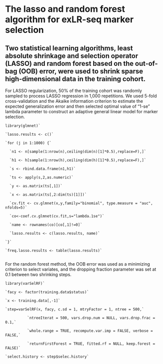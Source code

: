 # **The lasso and random forest algorithm for exLR-seq marker selection** 



## Two statistical learning algorithms, least absolute shrinkage and selection operator (LASSO) and random forest based on the out-of-bag (OOB) error, were used to shrink sparse high-dimensional data in the training cohort. 

For LASSO regularization, 50% of the training cohort was randomly sampled to process LASSO regression in 1,000 repetitions. We used 5-fold cross-validation and the Akaike information criterion to estimate the expected generalization error and then selected optimal value of “1-se” lambda parameter to construct an adaptive general linear model for marker selection. 

```
library(glmnet)`

`lasso.results <- c()`

`for (j in 1:1000) {`

  `n1 <- n[sample(1:nrow(n),ceiling(dim(n)[1]*0.5),replace=F),]`

  `h1 <- h[sample(1:nrow(h),ceiling(dim(h)[1]*0.5),replace=F),]`

  `s <- rbind.data.frame(n1,h1)`

  `ts <- apply(s,2,as.numeric)`

  `y <- as.matrix(ts[,1])`

  `x <- as.matrix(ts[,2:dim(ts)[1]])`

  `cv.fit <- cv.glmnet(x,y,family="binomial", type.measure = "auc", nfolds=5)`

  `co<-coef.cv.glmnet(cv.fit,s="lambda.1se")`

  `name <- rownames(co)[co[,1]!=0]`

  `lasso.results <- c(lasso.results, name)`

`}`

`freq.lasso.results <- table(lasso.results)`


```

For the random forest method, the OOB error was used as a minimizing criterion to select variates, and the
dropping fraction parameter was set at 0.1 between two shrinking steps. 

```
library(varSelRF)`

`facy <- factor(training.data$status)`

`x <- training.data[,-1]`

`step=varSelRF(x, facy, c.sd = 1, mtryFactor = 1, ntree = 500,`

​          `ntreeIterat = 500, vars.drop.num = NULL, vars.drop.frac = 0.1,`

​          `whole.range = TRUE, recompute.var.imp = FALSE, verbose = FALSE,`

​          `returnFirstForest = TRUE, fitted.rf = NULL, keep.forest = FALSE)`

`select.history <- step$selec.history`


```
